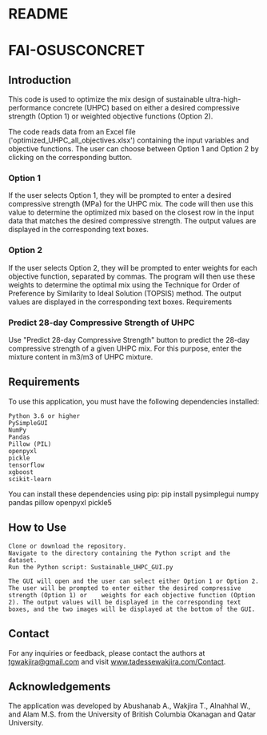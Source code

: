 # README

# FAI-OSUSCONCRET
## Introduction

This code is used to optimize the mix design of sustainable ultra-high-performance concrete (UHPC) based on either a desired compressive strength (Option 1) or weighted objective functions (Option 2).

The code reads data from an Excel file ('optimized_UHPC_all_objectives.xlsx') containing the input variables and objective functions. The user can choose between Option 1 and Option 2 by clicking on the corresponding button.

### Option 1

If the user selects Option 1, they will be prompted to enter a desired compressive strength (MPa) for the UHPC mix. The code will then use this value to determine the optimized mix based on the closest row in the input data that matches the desired compressive strength. The output values are displayed in the corresponding text boxes.

### Option 2

If the user selects Option 2, they will be prompted to enter weights for each objective function, separated by commas. The program will then use these weights to determine the optimal mix using the Technique for Order of Preference by Similarity to Ideal Solution (TOPSIS) method. The output values are displayed in the corresponding text boxes.
Requirements

### Predict 28-day Compressive Strength of UHPC
Use "Predict 28-day Compressive Strength" button to predict the 28-day compressive strength of a given UHPC mix. For this purpose, enter the mixture content in m3/m3 of UHPC mixture.

## Requirements

To use this application, you must have the following dependencies installed:

    Python 3.6 or higher
    PySimpleGUI
    NumPy
    Pandas
    Pillow (PIL)
    openpyxl
    pickle
    tensorflow
    xgboost
    scikit-learn
    
You can install these dependencies using pip:
pip install pysimplegui numpy pandas pillow openpyxl pickle5

## How to Use

    Clone or download the repository.
    Navigate to the directory containing the Python script and the dataset.
    Run the Python script: Sustainable_UHPC_GUI.py
    
    The GUI will open and the user can select either Option 1 or Option 2. The user will be prompted to enter either the desired compressive strength (Option 1) or    weights for each objective function (Option 2). The output values will be displayed in the corresponding text boxes, and the two images will be displayed at the bottom of the GUI.
  
## Contact

For any inquiries or feedback, please contact the authors at tgwakjira@gmail.com and visit www.tadessewakjira.com/Contact.

## Acknowledgements

The application was developed by Abushanab A., Wakjira T., Alnahhal W., and Alam M.S. from the University of British Columbia Okanagan and Qatar University.
